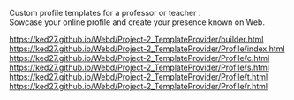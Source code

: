 Custom profile templates for a professor or teacher .<br/>
Sowcase your online profile and create your presence known on Web.

https://ked27.github.io/Webd/Project-2_TemplateProvider/builder.html <br/>
https://ked27.github.io/Webd/Project-2_TemplateProvider/Profile/index.html <br/>
https://ked27.github.io/Webd/Project-2_TemplateProvider/Profile/c.html <br/>
https://ked27.github.io/Webd/Project-2_TemplateProvider/Profile/s.html <br/>
https://ked27.github.io/Webd/Project-2_TemplateProvider/Profile/t.html <br/>
https://ked27.github.io/Webd/Project-2_TemplateProvider/Profile/r.html
